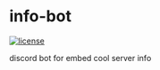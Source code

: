 # info-bot

[![license](https://img.shields.io/github/license/legendnightt/info-bot.svg)](https://github.com/legendnightt/info-bot/blob/master/LICENSE)

discord bot for embed cool server info
